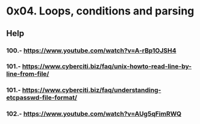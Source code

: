 # 0x04. Loops, conditions and parsing
## Help
### 100.- https://www.youtube.com/watch?v=A-rBp1OJSH4
### 101.- https://www.cyberciti.biz/faq/unix-howto-read-line-by-line-from-file/
### 101.- https://www.cyberciti.biz/faq/understanding-etcpasswd-file-format/
### 102.- https://www.youtube.com/watch?v=AUg5qFimRWQ
